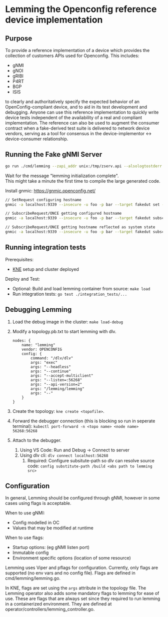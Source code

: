 # Lemming the Openconfig reference device implementation

## Purpose

To provide a reference implementation of a device which provides the collection
of customers APIs used for Openconfig. This includes:

* gNMI
* gNOI
* gRIBI
* P4RT
* BGP
* ISIS

to clearly and authoritatively specify the expected behavior of an
OpenConfig-compliant device, and to aid in its test development and
debugging. Anyone can use this reference implementation to quickly write device
tests independent of the availability of a real and compliant implementation.
The reference can also be used to augment the consumer contract when a
fake-derived test suite is delivered to network device vendors, serving as a
tool for consensus in the device-implementor <-> device-consumer relationship.

## Running the Fake gNMI Server

```bash
go run ./cmd/lemming --zapi_addr unix:/tmp/zserv.api --alsologtostderr
```

Wait for the message "lemming initialization complete".  
This might take a minute the first time to compile the large generated code.

Install gnmic: <https://gnmic.openconfig.net/>

```bash
// SetRequest configuring hostname
gnmic -a localhost:9339 --insecure -u foo -p bar --target fakedut set --update-path openconfig:/system/config/hostname --update-value rosesarered -e json_ietf

// SubscribeRequest/ONCE getting configured hostname
gnmic -a localhost:9339 --insecure -u foo -p bar --target fakedut subscribe --mode once --path openconfig:/system/config/hostname

// SubscribeRequest/ONCE getting hostname reflected as system state
gnmic -a localhost:9339 --insecure -u foo -p bar --target fakedut subscribe --mode once --path openconfig:/system/state/hostname
```

## Running integration tests

Prerequisites:

* [KNE](https://github.com/openconfig/kne) setup and cluster deployed

Deploy and Test:

* Optional: Build and load lemming container from source: `make load`
* Run integration tests: `go test ./integration_tests/...`


## Debugging Lemming

1. Load the debug image in the cluster: `make load-debug`
2. Modify a topology.pb.txt to start lemming with dlv.

    ```prototext
    nodes: {
        name: "lemming"
        vendor: OPENCONFIG
        config: {
            command: "/dlv/dlv"
            args: "exec"
            args: "--headless"
            args: "--continue"
            args: "--accept-multiclient"
            args: "--listen=:56268"
            args: "--api-version=2"
            args: "/lemming/lemming"
            args: "--"
        }
    }
    ```
3. Create the topology: `kne create <topofile>`.
4. Forward the debugger connection (this is blocking so run in seperate terminal): `kubectl port-forward -n <topo name> <node name> 56268:56268`
5. Attach to the debugger.
    1. Using VS Code: Run and Debug -> Connect to server
    2. Using dlv cli: `dlv connect localhost:56268`
        1. Required: Configure subsitute-path so dlv can resolve source code: `config substitute-path /build <abs path to lemming src>`

## Configuration

In general, Lemming should be configured through gNMI, however in some cases using flags is acceptable.

When to use gNMI:
* Config modelled in OC
* Values that may be modified at runtime

When to use flags:
* Startup options: (eg gNMI listen port)
* Immutable config
* Environment specific options (location of some resource)

Lemming uses Viper and pflags for configuration. Currently, only flags are supported (no env vars and no config file).
Flags are defined in cmd/lemming/lemming.go.


In KNE, flags are set using the `args` attribute in the topology file.
The Lemming operator also adds some mandatory flags to lemming for ease of use. These are flags that are always set
since they required to run lemming in a containerized environment.
They are defined at operator/controllers/lemming_controller.go.
